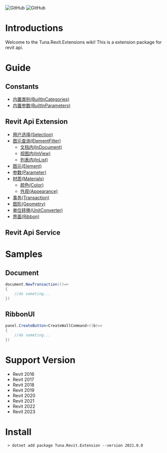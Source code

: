 

![GitHub](https://img.shields.io/github/license/shichuyibushishiwu/Tuna.Revit.Extension?label=License)
![GitHub](https://img.shields.io/badge/Shiwu-Tuna-green)
# Introductions
Welcome to the Tuna.Revit.Extensions wiki! This is a extension package for revit api.

# Guide
## Constants
* [内置类别(BuiltInCategories)](https://github.com/shichuyibushishiwu/Tuna.Revit.Extensions/wiki/BuiltInCategories)
* [内置参数(BuiltInParameters)](https://github.com/shichuyibushishiwu/Tuna.Revit.Extensions/wiki/BuiltInParameters)

## Revit Api Extension

* [用户选择(Selection)](https://github.com/shichuyibushishiwu/Tuna.Revit.Extensions/wiki/Selection)
* [图元查询(ElementFilter)](https://github.com/shichuyibushishiwu/Tuna.Revit.Extensions/wiki/ElementFilter)
  - [文档内(InDocument)](https://github.com/shichuyibushishiwu/Tuna.Revit.Extensions/wiki/ElementFilterInDocument)
  - [视图内(InView)](https://github.com/shichuyibushishiwu/Tuna.Revit.Extensions/wiki/ElementFilterInView)
  - [列表内(InList)](https://github.com/shichuyibushishiwu/Tuna.Revit.Extensions/wiki/ElementFilterInList)
* [图元(Element)](https://github.com/shichuyibushishiwu/Tuna.Revit.Extensions/wiki/Element)
* [参数(Parameter)](https://github.com/shichuyibushishiwu/Tuna.Revit.Extensions/wiki/Parameter)
* [材质(Materials)](https://github.com/shichuyibushishiwu/Tuna.Revit.Extensions/wiki/Materials)
  - [颜色(Color)](https://github.com/shichuyibushishiwu/Tuna.Revit.Extensions/wiki/Color)
  - [外观(Appearance)](https://github.com/shichuyibushishiwu/Tuna.Revit.Extensions/wiki/Appearance)
* [事务(Transaction)](https://github.com/shichuyibushishiwu/Tuna.Revit.Extensions/wiki/Transaction)
* [图形(Geometry)](https://github.com/shichuyibushishiwu/Tuna.Revit.Extensions/wiki/Geometry)
* [单位转换(UnitConverter)](https://github.com/shichuyibushishiwu/Tuna.Revit.Extensions/wiki/UnitConverter)
* [界面(Ribbon)](https://github.com/shichuyibushishiwu/Tuna.Revit.Extensions/wiki/Ribbon)

## Revit Api Service


# Samples

## Document
``` C#
document.NewTransaction(()=>
{
    //do someting...
}) 
```
## RibbonUI
```C#
panel.CreateButton<CreateWallCommand>((b)=>
{
    //do someting...
})
```


# Support Version

* Revit 2016
* Revit 2017
* Revit 2018
* Revit 2019
* Revit 2020
* Revit 2021
* Revit 2022
* Revit 2023

# Install

```
 > dotnet add package Tuna.Revit.Extension --version 2021.0.0
```


